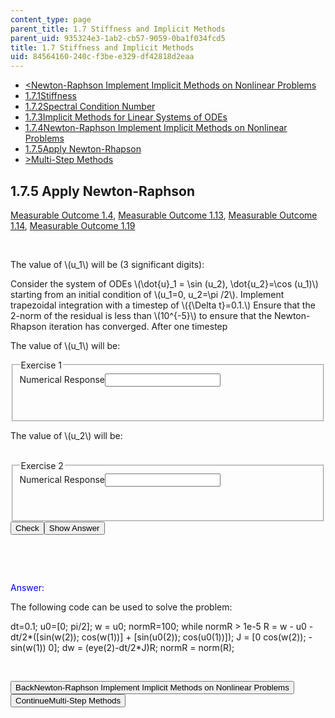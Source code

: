 ```yaml
---
content_type: page
parent_title: 1.7 Stiffness and Implicit Methods
parent_uid: 935324e3-1ab2-cb57-9059-0ba1f034fcd5
title: 1.7 Stiffness and Implicit Methods
uid: 84564160-240c-f3be-e329-df42818d2eaa
---
```

<div class="navigation pagination">
<ul>
<li id="top_bck_btn"><a href="./resolveuid/b363c2d01814cf4c0cb36fe540840d02">&lt;<span>Newton-Raphson Implement Implicit Methods on Nonlinear Problems</span></a></li>
<li id="flp_btn_1"><a href="./resolveuid/935324e31ab2cb5790590ba1f034fcd5">1.7.1<span>Stiffness</span></a></li>
<li id="flp_btn_2"><a href="./resolveuid/900cc931acfbc43572d7f303ce81ef83">1.7.2<span>Spectral Condition Number</span></a></li>
<li id="flp_btn_3"><a href="./resolveuid/543e84063445482c020205c77ce31e71">1.7.3<span>Implicit Methods for Linear Systems of ODEs</span></a></li>
<li id="flp_btn_4"><a href="./resolveuid/b363c2d01814cf4c0cb36fe540840d02">1.7.4<span>Newton-Raphson Implement Implicit Methods on Nonlinear Problems</span></a></li>
<li id="flp_btn_5" class="button_selected"><a href="./resolveuid/84564160240cf3bee329df42818d2eaa">1.7.5<span>Apply Newton-Rhapson</span></a></li>
<li id="top_continue_btn"><a href="./resolveuid/67717326dffb74445162101fd9a9ec91">&gt;<span>Multi-Step Methods</span></a></li>
</ul>
</div>
<div class="self_assessment">
<h2 class="subhead">1.7.5 Apply Newton-Raphson</h2>
<p id="taglist"><a id="linearize" class="mo_link" href="./resolveuid/6018b2cc123ed80f52d919c7a1393c2e/#anchorMO14" title="MO1.4:  Approximate the behavior of a nonlinear equation with a linear one. ">Measurable Outcome 1.4</a>, <a id="explicitvsimplicit" class="mo_link" href="./resolveuid/6018b2cc123ed80f52d919c7a1393c2e/#anchorMO113" title="MO1.13:  Explain the differences and relative advantages between explicit and implicit methods to integrate systems of ordinary differential equations. ">Measurable Outcome 1.13</a>, <a id="newtonraphson" class="mo_link" href="./resolveuid/6018b2cc123ed80f52d919c7a1393c2e/#anchorMO114" title="MO1.14:  For nonlinear systems of equations, explain how a Newton-Raphson can be used in the solution of an implicit method. ">Measurable Outcome 1.14</a>, <a id="odeinteg" class="mo_link" href="./resolveuid/6018b2cc123ed80f52d919c7a1393c2e/#anchorMO119" title="MO1.19:  Recommend an appropriate ODE integration method based on the features of the problem being solved. ">Measurable Outcome 1.19</a></p>
<text> </text>
<p>&nbsp;</p>
<p>The value of \(u_1\) will be (3 significant digits):</p>
<div id="Q1_div" class="problem_question">
<p>Consider the system of ODEs \(\dot{u}_1 = \sin (u_2), \dot{u_2}=\cos (u_1)\) starting from an initial condition of \(u_1=0, u_2=\pi /2\). Implement trapezoidal integration with a timestep of \({\Delta t}=0.1.\) Ensure that the 2-norm of the residual is less than \(10^{-5}\) to ensure that the Newton-Rhapson iteration has converged. After one timestep</p>
<p>The value of \(u_1\) will be:</p>
<fieldset><legend class="visually-hidden">Exercise 1</legend>
<div class="choice"><label id="Q1_label"><span id="Q1_aria_status" tabindex="-1" class="visually-hidden"></span><span class="visually-hidden">Numerical Response</span><input type="text" id="Q1_input" value="" onkeypress="numericTypedOrDropDownSelected(1)" class="problem_text_input" /><input type="hidden" id="Q1_ans" value="0.0998" /><input type="hidden" id="Q1_tolerance" value="1e-4" /><span id="Q1_normal_status" class="nostatus" aria-hidden="true"></span></label></div>
<p id="S1_ans" tabindex="-1" class="problem_answer">&nbsp;</p>
</fieldset></div>
<p>The value of \(u_2\) will be:</p>
<div id="Q2_div" class="problem_question">
<div id="S1_div" class="problem_solution" tabindex="-1">&nbsp;</div>
<fieldset><legend class="visually-hidden">Exercise 2</legend>
<div class="choice"><label id="Q2_label"><span id="Q1_aria_status" tabindex="-1" class="visually-hidden"></span><span class="visually-hidden">Numerical Response</span><input type="text" id="Q2_input" value="" onkeypress="numericTypedOrDropDownSelected(2)" class="problem_text_input" /><input type="hidden" id="Q2_ans" value="1.6705" /><input type="hidden" id="Q2_tolerance" value="1e-2" /><span id="Q2_normal_status" class="nostatus" aria-hidden="true"></span></label></div>
<p id="S2_ans" tabindex="-1" class="problem_answer">&nbsp;</p>
</fieldset>
<div class="action"><button id="Q1_button" onclick="checkAnswer({1: 'numerical', 2: 'numerical'})" class="problem_mo_button">Check</button><button id="Q1_button_show" onclick="showHideSolution({1: 'numerical', 2: 'numerical'}, 1, [1, 2])" class="problem_mo_button">Show Answer</button></div>
</div>
<p>&nbsp;</p>
<p>&nbsp;</p>
<div id="S2_div" class="problem_solution" tabindex="-1"><font color="blue">Answer: </font> <font color="blue"> </font>
<p>The following code can be used to solve the problem:</p>
<p>dt=0.1; u0=[0; pi/2]; w = u0; normR=100; while normR &gt; 1e-5 R = w - u0 - dt/2*([sin(w(2)); cos(w(1))] + [sin(u0(2)); cos(u0(1))]); J = [0 cos(w(2)); -sin(w(1)) 0]; dw = (eye(2)-dt/2*J)&shy;R; normR = norm(R);</p>
</div>
<p>&nbsp;</p>
</div>
<div class="navigation progress"><button id="bck_btn" type="button" onclick="window.location.assign('/courses/aeronautics-and-astronautics/16-90-computational-methods-in-aerospace-engineering-spring-2014/numerical-integration-of-ordinary-differential-equations/stiffness-and-implicit-methods/1690r-newton-raphson-implement-implicit-methods-on-nonlinear-problems');">Back<span>Newton-Raphson Implement Implicit Methods on Nonlinear Problems</span></button> <button id="continue_btn" type="button" onclick="window.location.assign('/courses/aeronautics-and-astronautics/16-90-computational-methods-in-aerospace-engineering-spring-2014/numerical-integration-of-ordinary-differential-equations/multi-step-methods');">Continue<span>Multi-Step Methods</span></button></div>